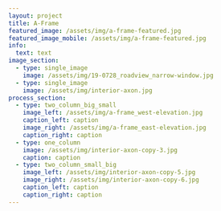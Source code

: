 ```yaml
---
layout: project
title: A-Frame
featured_image: /assets/img/a-frame-featured.jpg
featured_image_mobile: /assets/img/a-frame-featured.jpg
info:
  text: text
image_section:
  - type: single_image
    image: /assets/img/19-0728_roadview_narrow-window.jpg
  - type: single_image
    image: /assets/img/interior-axon.jpg
process_section:
  - type: two_column_big_small
    image_left: /assets/img/a-frame_west-elevation.jpg
    caption_left: caption
    image_right: /assets/img/a-frame_east-elevation.jpg
    caption_right: caption
  - type: one_column
    image: /assets/img/interior-axon-copy-3.jpg
    caption: caption
  - type: two_column_small_big
    image_left: /assets/img/interior-axon-copy-5.jpg
    image_right: /assets/img/interior-axon-copy-6.jpg
    caption_left: caption
    caption_right: caption
---
```

